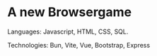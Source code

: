 # A new Browsergame

Languages: Javascript, HTML, CSS, SQL.

Technologies: Bun, Vite, Vue, Bootstrap, Express
